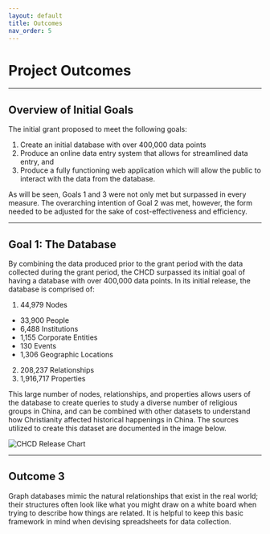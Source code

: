 ```yaml
---
layout: default
title: Outcomes
nav_order: 5
---
```


# Project Outcomes

---

## Overview of Initial Goals

The initial grant proposed to meet the following goals:
1. Create an initial database with over 400,000 data points
2. Produce an online data entry system that allows for streamlined data entry, and
3. Produce a fully functioning web application which will allow the public to interact with the data from the database.

As will be seen, Goals 1 and 3 were not only met but surpassed in every measure. The overarching intention of Goal 2 was met, however, the form needed to be adjusted for the sake of cost-effectiveness and efficiency.

---

## Goal 1: The Database

By combining the data produced prior to the grant period with the data collected during the grant period, the CHCD surpassed its initial goal of having a database with over 400,000 data points. In its initial release, the database is comprised of:
1.  44,979 Nodes
   - 33,900 People
   - 6,488 Institutions
   - 1,155 Corporate Entities
   - 130 Events
   - 1,306 Geographic Locations
2. 208,237 Relationships
3. 1,916,717 Properties

This large number of nodes, relationships, and properties allows users of the database to create queries to study a diverse number of religious groups in China, and can be combined with other datasets to understand how Christianity affected historical happenings in China. The sources utilized to create this dataset are documented in the image below.

![CHCD Release Chart](https://raw.githubusercontent.com/chcdatabase/data-collection/gh-pages/assets/images/release_table_v1.jpg)

---

## Outcome 3

Graph databases mimic the natural relationships that exist in the real world; their structures often look like what you might draw on a white board when trying to describe how things are related. It is helpful to keep this basic framework in mind when devising spreadsheets for data collection.
